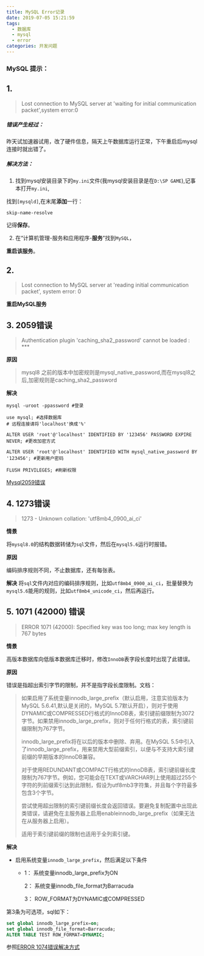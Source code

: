 ```yaml
---
title: MySQL Error记录
date: 2019-07-05 15:21:59
tags:
  - 数据库
  - mysql
  - error
categories: 开发问题
---
```


### MySQL 提示：

## 1.

> Lost connection to MySQL server at 'waiting for initial communication packet',system error:0

##### 错误产生经过：

昨天试加速器试用，改了硬件信息，隔天上午数据库运行正常，下午重启后mysql连接时就出错了。

##### 解决方法：

1. 找到mysql安装目录下的`my.ini`文件(我mysql安装目录是在`D:\SP GAME`),记事本打开`my.ini`,

找到`[mysqld]`,在末尾**添加**一行：

`skip-name-resolve`

记得**保存**。

2. 在“计算机管理-服务和应用程序-**服务**”找到`MySQL`，

**重启该服务**。

<!-- more -->

## 2.

> Lost connection to MySQL server at 'reading initial communication packet', system error: 0

**重启MySQL服务**

## 3. 2059错误

> Authentication plugin 'caching_sha2_password' cannot be loaded : \*\*\*

**原因**

> mysql8 之前的版本中加密规则是mysql_native_password,而在mysql8之后,加密规则是caching_sha2_password

**解决**

```shell
mysql -uroot -ppassword #登录

use mysql; #选择数据库
# 远程连接请将'localhost'换成'%'

ALTER USER 'root'@'localhost' IDENTIFIED BY '123456' PASSWORD EXPIRE NEVER; #更改加密方式

ALTER USER 'root'@'localhost' IDENTIFIED WITH mysql_native_password BY '123456'; #更新用户密码

FLUSH PRIVILEGES; #刷新权限
```

[Mysql2059错误](https://www.cnblogs.com/lifan1998/p/9177731.html)

## 4. 1273错误

> 1273 - Unknown collation: 'utf8mb4_0900_ai_ci'

**情景**

将`mysql8.0`的结构数据转储为`sql`文件，然后在`mysql5.6`运行时报错。

**原因**

编码排序规则不同，不止数据库，还有每张表。

**解决**
将`sql`文件内对应的编码排序规则，比如`utf8mb4_0900_ai_ci`，批量替换为`mysql5.6`能用的规则，比如`utf8mb4_unicode_ci`，然后再运行。

## 5. 1071 (42000) 错误

> ERROR 1071 (42000): Specified key was too long; max key length is 767 bytes

**情景**

高版本数据库向低版本数据库迁移时，修改`InnoDB`表字段长度时出现了此错误。

**原因**

错误是指超出索引字节的限制，并不是指字段长度限制。文档：

> 如果启用了系统变量innodb_large_prefix（默认启用，注意实验版本为MySQL 5.6.41,默认是关闭的，MySQL 5.7默认开启），则对于使用DYNAMIC或COMPRESSED行格式的InnoDB表，索引键前缀限制为3072字节。如果禁用innodb_large_prefix，则对于任何行格式的表，索引键前缀限制为767字节。
>
> innodb_large_prefix将在以后的版本中删除、弃用。在MySQL 5.5中引入了innodb_large_prefix，用来禁用大型前缀索引，以便与不支持大索引键前缀的早期版本的InnoDB兼容。
>
> 对于使用REDUNDANT或COMPACT行格式的InnoDB表，索引键前缀长度限制为767字节。例如，您可能会在TEXT或VARCHAR列上使用超过255个字符的列前缀索引达到此限制，假设为utf8mb3字符集，并且每个字符最多包含3个字节。
>
> 尝试使用超出限制的索引键前缀长度会返回错误。要避免复制配置中出现此类错误，请避免在主服务器上启用enableinnodb_large_prefix（如果无法在从服务器上启用）。
>
> 适用于索引键前缀的限制也适用于全列索引键。

**解决**

- 启用系统变量`innodb_large_prefix`，然后满足以下条件

  - 1： 系统变量innodb_large_prefix为ON

    2： 系统变量innodb_file_format为Barracuda

    3： ROW_FORMAT为DYNAMIC或COMPRESSED

第3条为可选项，sql如下：

```sql
set global innodb_large_prefix=on;
set global innodb_file_format=Barracuda;
ALTER TABLE TEST ROW_FORMAT=DYNAMIC;
```

参照[ERROR 1074错误解决方式](https://www.cnblogs.com/kerrycode/p/9680881.html)
